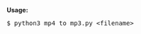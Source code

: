 <b>Usage:</b><br>
<div class="highlight highlight-source-shell"><pre>$ python3 mp4_to_mp3.py <span class="pl-k">&lt;</span>filename<span class="pl-k">&gt;</span></pre></div>
